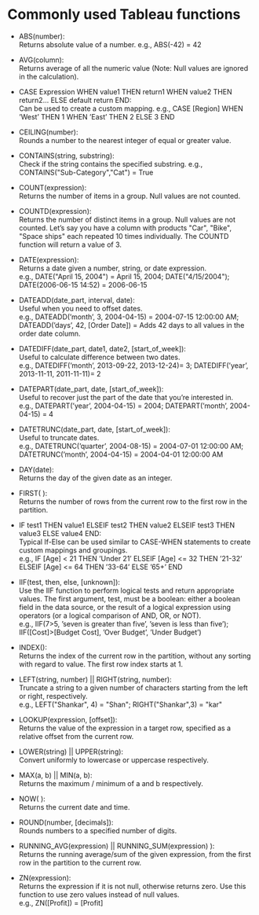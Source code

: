 # Commonly used Tableau functions

- ABS(number):  
Returns absolute value of a number. e.g., ABS(-42) = 42

- AVG(column):  
Returns average of all the numeric value (Note: Null values are ignored in the calculation).

- CASE Expression
WHEN value1 THEN return1
WHEN value2 THEN return2...
ELSE default
return END:  
Can be used to create a custom mapping. e.g., CASE [Region] WHEN ’West’ THEN 1 WHEN ’East’ THEN 2 ELSE 3 END

- CEILING(number):  
Rounds a number to the nearest integer of equal or greater value.

- CONTAINS(string, substring):  
Check if the string contains the specified substring. e.g., CONTAINS("Sub-Category","Cat") = True

- COUNT(expression):  
Returns the number of items in a group. Null values are not counted.

- COUNTD(expression):  
Returns the number of distinct items in a group. Null values are not counted. Let’s say you have a column with
products "Car", "Bike", "Space ships" each repeated 10 times individually. The COUNTD function will return a value of 3.

- DATE(expression):  
Returns a date given a number, string, or date expression.  
e.g., DATE("April 15, 2004") = April 15, 2004; DATE("4/15/2004"); DATE(2006-06-15 14:52) = 2006-06-15

- DATEADD(date_part, interval, date):  
Useful when you need to offset dates.  
e.g., DATEADD(’month’, 3, 2004-04-15) = 2004-07-15 12:00:00 AM; DATEADD(’days’, 42, [Order Date]) = Adds 42 days to all values in the order date column.

- DATEDIFF(date_part, date1, date2, [start_of_week]):  
Useful to calculate difference between two dates.  
e.g., DATEDIFF(’month’, 2013-09-22, 2013-12-24)= 3; DATEDIFF(’year’, 2013-11-11, 2011-11-11)= 2

- DATEPART(date_part, date, [start_of_week]):  
Useful to recover just the part of the date that you’re interested in.  
e.g., DATEPART(’year’, 2004-04-15) = 2004; DATEPART(’month’, 2004-04-15) = 4

- DATETRUNC(date_part, date, [start_of_week]):  
Useful to truncate dates.  
e.g., DATETRUNC(’quarter’, 2004-08-15) = 2004-07-01 12:00:00 AM; DATETRUNC(’month’, 2004-04-15) = 2004-04-01 12:00:00 AM

- DAY(date):  
Returns the day of the given date as an integer.

- FIRST( ):  
Returns the number of rows from the current row to the first row in the partition.

- IF test1 THEN value1
ELSEIF test2 THEN value2
ELSEIF test3 THEN value3
ELSE value4
END:  
Typical If-Else can be used similar to CASE-WHEN statements to create custom mappings and groupings.  
e.g., IF [Age] < 21 THEN ’Under 21’ ELSEIF [Age] <= 32 THEN ’21-32’ ELSEIF [Age] <= 64 THEN ’33-64’ ELSE ’65+’ END

- IIF(test, then, else, [unknown]):  
Use the IIF function to perform logical tests and return appropriate values. The first argument, test, must be a boolean:
either a boolean field in the data source, or the result of a logical expression using operators (or a logical comparison
of AND, OR, or NOT).  
e.g., IIF(7>5, ’seven is greater than five’, ’seven is less than five’); IIF([Cost]>[Budget Cost], ’Over Budget’, ’Under Budget’)

- INDEX():  
Returns the index of the current row in the partition, without any sorting with regard to value. The first row index starts at 1.

- LEFT(string, number) || RIGHT(string, number):  
Truncate a string to a given number of characters starting from the left or right, respectively.  
e.g., LEFT("Shankar", 4) = "Shan"; RIGHT("Shankar",3) = "kar"

- LOOKUP(expression, [offset]):  
Returns the value of the expression in a target row, specified as a relative offset from the current row.

- LOWER(string) || UPPER(string):  
Convert uniformly to lowercase or uppercase respectively.

- MAX(a, b) || MIN(a, b):  
Returns the maximum / minimum of a and b respectively.

- NOW( ):  
Returns the current date and time.

- ROUND(number, [decimals]):  
Rounds numbers to a specified number of digits.

- RUNNING_AVG(expression) || RUNNING_SUM(expression) ):  
Returns the running average/sum of the given expression, from the first row in the partition to the current row.

- ZN(expression):  
Returns the expression if it is not null, otherwise returns zero. Use this function to use zero values instead of null values.  
e.g., ZN([Profit]) = [Profit]
